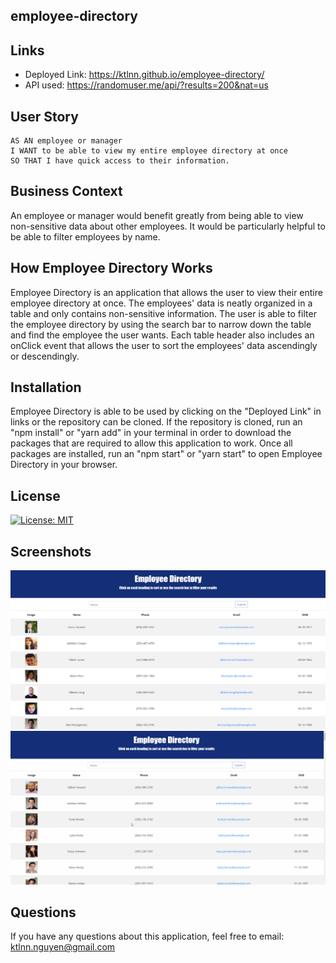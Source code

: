 ## employee-directory

## Links
- Deployed Link: https://ktlnn.github.io/employee-directory/  
- API used: https://randomuser.me/api/?results=200&nat=us

## User Story
```
AS AN employee or manager 
I WANT to be able to view my entire employee directory at once 
SO THAT I have quick access to their information.
```

## Business Context
An employee or manager would benefit greatly from being able to view non-sensitive data about other employees. It would be particularly helpful to be able to filter employees by name.

## How Employee Directory Works 
Employee Directory is an application that allows the user to view their entire employee directory at once. The employees' data is neatly organized in a table and only contains non-sensitive information. The user is able to filter the employee directory by using the search bar to narrow down the table and find the employee the user wants. Each table header also includes an onClick event that allows the user to sort the employees' data ascendingly or descendingly.

## Installation
Employee Directory is able to be used by clicking on the "Deployed Link" in links or the repository can be cloned. If the repository is cloned, run an "npm install" or "yarn add" in your terminal in order to download the packages that are required to allow this application to work. Once all packages are installed, run an "npm start" or "yarn start" to open Employee Directory in your browser. 

## License
[![License: MIT](https://img.shields.io/badge/License-MIT-yellow.svg)](https://opensource.org/licenses/MIT)
 
## Screenshots
![employee-directory-screenshot](images/employee-directory-screenshot.png)
![employee-directory-demo](images/employee-directory-demo.gif)

## Questions
If you have any questions about this application, feel free to email: ktlnn.nguyen@gmail.com